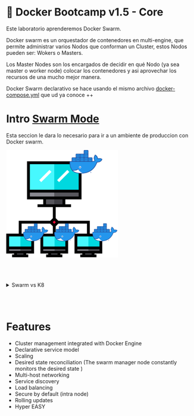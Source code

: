 # 🐳 Docker Bootcamp v1.5 - Core

Este laboratorio aprenderemos Docker Swarm.

Docker swarm es un orquestador de contenedores en multi-engine, que permite administrar varios Nodos que conforman un Cluster, estos Nodos pueden ser: Wokers o Masters.

Los Master Nodes son los encargados de decidir en qué Nodo (ya sea master o worker node) colocar los contenedores y asi aprovechar los recursos de una mucho mejor manera.

Docker Swarm declarativo se hace usando el mismo archivo [docker-compose.yml](https://docs.docker.com/compose/compose-file) que ud ya conoce ++


# Intro [Swarm Mode](https://docs.docker.com/engine/swarm/)
Esta seccion le dara lo necesario para ir a un ambiente de produccion con Docker swarm.


<img src="./assets/swarm.png" class="center" alt="Swarm" style="width:300px;">

<br><br>
<details>
  <summary>Swarm vs K8</summary>

<h4>Docker swarm es mejor que kubernetes .... <br> pero ustedes no estan listos para esta conversacion </h4>
<img src="./assets/swarmvsk8.png" class="center" alt="Swarm vs K8" style="width:400px;">

<br>
- Just Kidding

</details>

<br><br>

# Features


<ul>
<li> Cluster management integrated with Docker Engine</li>


<li> Declarative service model </li>

<li> Scaling </li>

<li> Desired state reconciliation (The swarm manager node constantly monitors the desired state )</li>

<li> Multi-host networking </li>

<li> Service discovery </li>

<li> Load balancing</li>

<li> Secure by default (intra node) </li>

<li> Rolling updates </li>

<li> Hyper EASY </li>

</ul>

